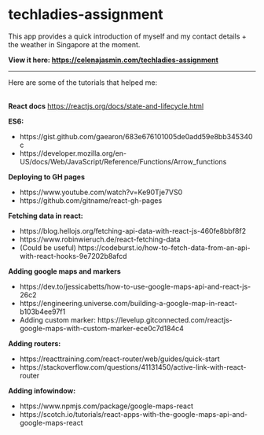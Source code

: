 # techladies-assignment
This app provides a quick introduction of myself and my contact details + the weather in Singapore at the moment.

<strong>View it here: https://celenajasmin.com/techladies-assignment</strong>

<hr>
Here are some of the tutorials that helped me:<br><br>

<strong>React docs</strong>
https://reactjs.org/docs/state-and-lifecycle.html

<strong>ES6:</strong>
<ul>
  <li>https://gist.github.com/gaearon/683e676101005de0add59e8bb345340c</li>
  <li>https://developer.mozilla.org/en-US/docs/Web/JavaScript/Reference/Functions/Arrow_functions</li>
</ul>

<strong>Deploying to GH pages</strong>
<ul>
  <li>https://www.youtube.com/watch?v=Ke90Tje7VS0</li>
  <li>https://github.com/gitname/react-gh-pages</li>
</ul>

<strong>Fetching data in react:</strong>
<ul>
  <li>https://blog.hellojs.org/fetching-api-data-with-react-js-460fe8bbf8f2</li>
  <li>https://www.robinwieruch.de/react-fetching-data</li>
  <li>(Could be useful) https://codeburst.io/how-to-fetch-data-from-an-api-with-react-hooks-9e7202b8afcd</li>
</ul>

<strong>Adding google maps and markers</strong>
<ul>
  <li>https://dev.to/jessicabetts/how-to-use-google-maps-api-and-react-js-26c2</li>
  <li>https://engineering.universe.com/building-a-google-map-in-react-b103b4ee97f1</li>
  <li>Adding custom marker: https://levelup.gitconnected.com/reactjs-google-maps-with-custom-marker-ece0c7d184c4</li>
</ul>

<strong>Adding routers:</strong>
<ul>
  <li>https://reacttraining.com/react-router/web/guides/quick-start</li>
  <li>https://stackoverflow.com/questions/41131450/active-link-with-react-router</li>
</ul>

<strong>Adding infowindow:</strong>
<ul>
  <li>https://www.npmjs.com/package/google-maps-react</li>
  <li>https://scotch.io/tutorials/react-apps-with-the-google-maps-api-and-google-maps-react</li>
</ul>
